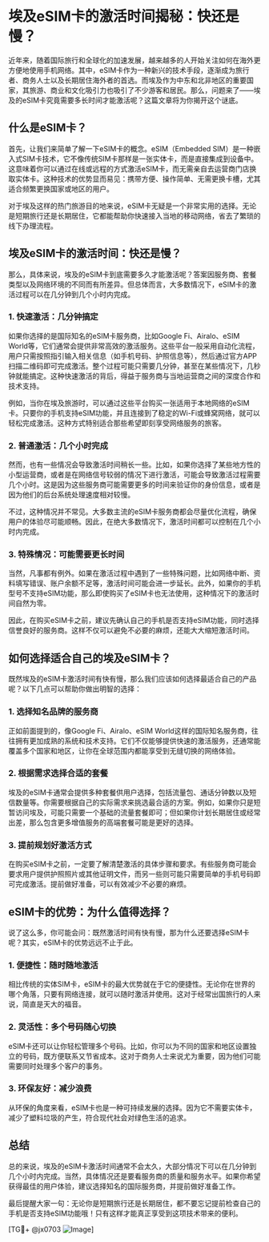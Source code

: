 # 埃及eSIM卡的激活时间揭秘：快还是慢？

近年来，随着国际旅行和全球化的加速发展，越来越多的人开始关注如何在海外更方便地使用手机网络。其中，eSIM卡作为一种新兴的技术手段，逐渐成为旅行者、商务人士以及长期居住海外者的首选。而埃及作为中东和北非地区的重要国家，其旅游、商业和文化吸引力也吸引了不少游客和居民。那么，问题来了——埃及的eSIM卡究竟需要多长时间才能激活呢？这篇文章将为你揭开这个谜底。

## 什么是eSIM卡？

首先，让我们来简单了解一下eSIM卡的概念。eSIM（Embedded SIM）是一种嵌入式SIM卡技术，它不像传统SIM卡那样是一张实体卡，而是直接集成到设备中。这意味着你可以通过在线或远程的方式激活eSIM卡，而无需亲自去运营商门店换取实体卡。这种技术的优势显而易见：携带方便、操作简单、无需更换卡槽，尤其适合频繁更换国家或地区的用户。

对于埃及这样的热门旅游目的地来说，eSIM卡无疑是一个非常实用的选择。无论是短期旅行还是长期居住，它都能帮助你快速接入当地的移动网络，省去了繁琐的线下办理流程。

## 埃及eSIM卡的激活时间：快还是慢？

那么，具体来说，埃及的eSIM卡到底需要多久才能激活呢？答案因服务商、套餐类型以及网络环境的不同而有所差异。但总体而言，大多数情况下，eSIM卡的激活过程可以在几分钟到几个小时内完成。

### 1. **快速激活：几分钟搞定**

如果你选择的是国际知名的eSIM卡服务商，比如Google Fi、Airalo、eSIM World等，它们通常会提供非常高效的激活服务。这些平台一般采用自动化流程，用户只需按照指引输入相关信息（如手机号码、护照信息等），然后通过官方APP扫描二维码即可完成激活。整个过程可能只需要几分钟，甚至在某些情况下，几秒钟就能搞定。这种快速激活的背后，得益于服务商与当地运营商之间的深度合作和技术支持。

例如，当你在埃及旅游时，可以通过这些平台购买一张适用于本地网络的eSIM卡。只要你的手机支持eSIM功能，并且连接到了稳定的Wi-Fi或蜂窝网络，就可以轻松完成激活。这种方式特别适合那些希望即刻享受网络服务的旅客。

### 2. **普通激活：几个小时完成**

然而，也有一些情况会导致激活时间稍长一些。比如，如果你选择了某些地方性的小型运营商，或者是在网络信号较弱的情况下进行激活，可能会导致激活过程需要几个小时。这是因为这些服务商可能需要更多的时间来验证你的身份信息，或者是因为他们的后台系统处理速度相对较慢。

不过，这种情况并不常见。大多数主流的eSIM卡服务商都会尽量优化流程，确保用户的体验尽可能顺畅。因此，在绝大多数情况下，激活时间都可以控制在几个小时内完成。

### 3. **特殊情况：可能需要更长时间**

当然，凡事都有例外。如果在激活过程中遇到了一些特殊问题，比如网络中断、资料填写错误、账户余额不足等，激活时间可能会进一步延长。此外，如果你的手机型号不支持eSIM功能，那么即使购买了eSIM卡也无法使用，这种情况下的激活时间自然为零。

因此，在购买eSIM卡之前，建议先确认自己的手机是否支持eSIM功能，同时选择信誉良好的服务商。这样不仅可以避免不必要的麻烦，还能大大缩短激活时间。

## 如何选择适合自己的埃及eSIM卡？

既然埃及的eSIM卡激活时间有快有慢，那么我们应该如何选择最适合自己的产品呢？以下几点可以帮助你做出明智的选择：

### 1. **选择知名品牌的服务商**

正如前面提到的，像Google Fi、Airalo、eSIM World这样的国际知名服务商，往往拥有更加成熟的系统和技术支持。它们不仅能够提供快速的激活服务，还通常能覆盖多个国家和地区，让你在全球范围内都能享受到无缝切换的网络体验。

### 2. **根据需求选择合适的套餐**

埃及的eSIM卡通常会提供多种套餐供用户选择，包括流量包、通话分钟数以及短信数量等。你需要根据自己的实际需求来挑选最合适的方案。例如，如果你只是短暂访问埃及，可能只需要一个基础的流量套餐即可；但如果你计划长期居住或经常出差，那么包含更多增值服务的高端套餐可能是更好的选择。

### 3. **提前规划好激活方式**

在购买eSIM卡之前，一定要了解清楚激活的具体步骤和要求。有些服务商可能会要求用户提供护照照片或其他证明文件，而另一些则可能只需要简单的手机号码即可完成激活。提前做好准备，可以有效减少不必要的麻烦。

## eSIM卡的优势：为什么值得选择？

说了这么多，你可能会问：既然激活时间有快有慢，那为什么还要选择eSIM卡呢？其实，eSIM卡的优势远远不止于此。

### 1. **便捷性：随时随地激活**

相比传统的实体SIM卡，eSIM卡的最大优势就在于它的便捷性。无论你在世界的哪个角落，只要有网络连接，就可以随时激活并使用。这对于经常出国旅行的人来说，简直是天大的福音。

### 2. **灵活性：多个号码随心切换**

eSIM卡还可以让你轻松管理多个号码。比如，你可以为不同的国家和地区设置独立的号码，既方便联系又节省成本。这对于商务人士来说尤为重要，因为他们可能需要同时处理多个客户的事务。

### 3. **环保友好：减少浪费**

从环保的角度来看，eSIM卡也是一种可持续发展的选择。因为它不需要实体卡，减少了塑料垃圾的产生，符合现代社会对绿色生活的追求。

## 总结

总的来说，埃及的eSIM卡激活时间通常不会太久，大部分情况下可以在几分钟到几个小时内完成。当然，具体情况还是要看服务商的质量和服务水平。如果你希望获得最佳的用户体验，建议选择知名的国际服务商，并提前做好准备工作。

最后提醒大家一句：无论你是短期旅行还是长期居住，都不要忘记提前检查自己的手机是否支持eSIM功能哦！只有这样才能真正享受到这项技术带来的便利。

[TG💪+ @jx0703 ![Image](https://github.com/user-attachments/assets/dbca1d08-cadb-493c-b0ec-ad6f7a83f270)]